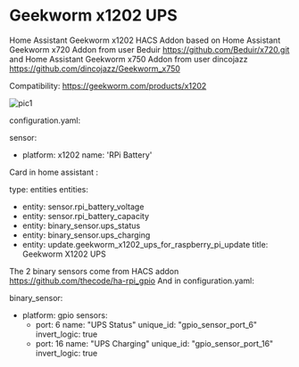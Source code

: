 # Geekworm x1202 UPS
Home Assistant Geekworm x1202 HACS Addon based on Home Assistant Geekworm x720 Addon from user Beduir https://github.com/Beduir/x720.git and Home Assistant Geekworm x750 Addon from user dincojazz https://github.com/dincojazz/Geekworm_x750

Сompatibility:
https://geekworm.com/products/x1202

![pic1](https://github.com/user-attachments/assets/33c2b31a-afe6-4330-92fe-7b1a4b3a384c)


configuration.yaml:

sensor:
   - platform: x1202
   name: 'RPi Battery'

Card in home assistant :

type: entities
entities:
   - entity: sensor.rpi_battery_voltage
   - entity: sensor.rpi_battery_capacity
   - entity: binary_sensor.ups_status
   - entity: binary_sensor.ups_charging
   - entity: update.geekworm_x1202_ups_for_raspberry_pi_update
title: Geekworm X1202 UPS

The 2 binary sensors come from HACS addon https://github.com/thecode/ha-rpi_gpio
And in configuration.yaml:

binary_sensor:
   - platform: gpio
      sensors:
      - port: 6
      name: "UPS Status"
      unique_id: "gpio_sensor_port_6"
      invert_logic: true
      - port: 16
      name: "UPS Charging"
      unique_id: "gpio_sensor_port_16"
      invert_logic: true
